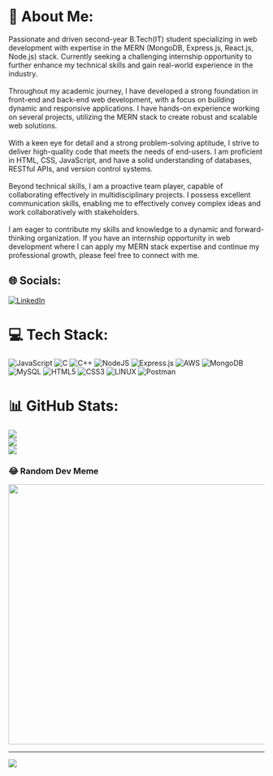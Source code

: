 # 💫 About Me:
Passionate and driven second-year B.Tech(IT) student specializing in web development with expertise in the MERN (MongoDB, Express.js, React.js, Node.js) stack. Currently seeking a challenging internship opportunity to further enhance my technical skills and gain real-world experience in the industry.<br><br>Throughout my academic journey, I have developed a strong foundation in front-end and back-end web development, with a focus on building dynamic and responsive applications. I have hands-on experience working on several projects, utilizing the MERN stack to create robust and scalable web solutions.<br><br>With a keen eye for detail and a strong problem-solving aptitude, I strive to deliver high-quality code that meets the needs of end-users. I am proficient in HTML, CSS, JavaScript, and have a solid understanding of databases, RESTful APIs, and version control systems.<br><br>Beyond technical skills, I am a proactive team player, capable of collaborating effectively in multidisciplinary projects. I possess excellent communication skills, enabling me to effectively convey complex ideas and work collaboratively with stakeholders.<br><br>I am eager to contribute my skills and knowledge to a dynamic and forward-thinking organization. If you have an internship opportunity in web development where I can apply my MERN stack expertise and continue my professional growth, please feel free to connect with me.


## 🌐 Socials:
[![LinkedIn](https://img.shields.io/badge/LinkedIn-%230077B5.svg?logo=linkedin&logoColor=white)](https://linkedin.com/in/royalking) 

# 💻 Tech Stack:
![JavaScript](https://img.shields.io/badge/javascript-%23323330.svg?style=for-the-badge&logo=javascript&logoColor=%23F7DF1E) ![C](https://img.shields.io/badge/c-%2300599C.svg?style=for-the-badge&logo=c&logoColor=white) ![C++](https://img.shields.io/badge/c++-%2300599C.svg?style=for-the-badge&logo=c%2B%2B&logoColor=white) ![NodeJS](https://img.shields.io/badge/node.js-6DA55F?style=for-the-badge&logo=node.js&logoColor=white) ![Express.js](https://img.shields.io/badge/express.js-%23404d59.svg?style=for-the-badge&logo=express&logoColor=%2361DAFB) ![AWS](https://img.shields.io/badge/AWS-%23FF9900.svg?style=for-the-badge&logo=amazon-aws&logoColor=white) ![MongoDB](https://img.shields.io/badge/MongoDB-%234ea94b.svg?style=for-the-badge&logo=mongodb&logoColor=white) ![MySQL](https://img.shields.io/badge/mysql-%2300f.svg?style=for-the-badge&logo=mysql&logoColor=white) ![HTML5](https://img.shields.io/badge/html5-%23E34F26.svg?style=for-the-badge&logo=html5&logoColor=white) ![CSS3](https://img.shields.io/badge/css3-%231572B6.svg?style=for-the-badge&logo=css3&logoColor=white) ![LINUX](https://img.shields.io/badge/Linux-FCC624?style=for-the-badge&logo=linux&logoColor=black) ![Postman](https://img.shields.io/badge/Postman-FF6C37?style=for-the-badge&logo=postman&logoColor=white)
# 📊 GitHub Stats:
![](https://github-readme-stats.vercel.app/api?username=Ankitkumar7571&theme=tokyonight&hide_border=false&include_all_commits=false&count_private=false)<br/>
![](https://github-readme-streak-stats.herokuapp.com/?user=Ankitkumar7571&theme=tokyonight&hide_border=false)<br/>
![](https://github-readme-stats.vercel.app/api/top-langs/?username=Ankitkumar7571&theme=tokyonight&hide_border=false&include_all_commits=false&count_private=false&layout=compact)

### 😂 Random Dev Meme
<img src="https://rm.up.railway.app/" width="512px"/>

---
[![](https://visitcount.itsvg.in/api?id=Ankitkumar7571&icon=0&color=0)](https://visitcount.itsvg.in)

<!-- Proudly created with GPRM ( https://gprm.itsvg.in ) -->

